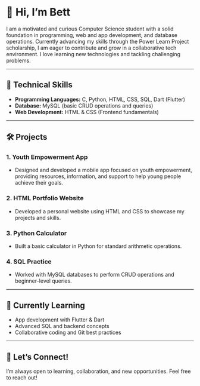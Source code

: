 # 👋 Hi, I’m Bett

I am a motivated and curious Computer Science student with a solid foundation in programming, web and app development, and database operations. Currently advancing my skills through the Power Learn Project scholarship, I am eager to contribute and grow in a collaborative tech environment. I love learning new technologies and tackling challenging problems.

---

## 🚀 Technical Skills

- **Programming Languages:** C, Python, HTML, CSS, SQL, Dart (Flutter)
- **Database:** MySQL (basic CRUD operations and queries)
- **Web Development:** HTML & CSS (Frontend fundamentals)

---

## 🛠️ Projects

### 1. Youth Empowerment App
- Designed and developed a mobile app focused on youth empowerment, providing resources, information, and support to help young people achieve their goals.

### 2. HTML Portfolio Website
- Developed a personal website using HTML and CSS to showcase my projects and skills.

### 3. Python Calculator
- Built a basic calculator in Python for standard arithmetic operations.

### 4. SQL Practice
- Worked with MySQL databases to perform CRUD operations and beginner-level queries.

---

## 🌱 Currently Learning

- App development with Flutter & Dart
- Advanced SQL and backend concepts
- Collaborative coding and Git best practices

---

## 🤝 Let’s Connect!

I’m always open to learning, collaboration, and new opportunities. Feel free to reach out!
